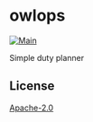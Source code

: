 # owlops

[![Main](https://github.com/jtprogru/owlops/actions/workflows/main.yaml/badge.svg)](https://github.com/jtprogru/owlops/actions/workflows/main.yaml)

Simple duty planner

## License

[Apache-2.0](LICENSE)
